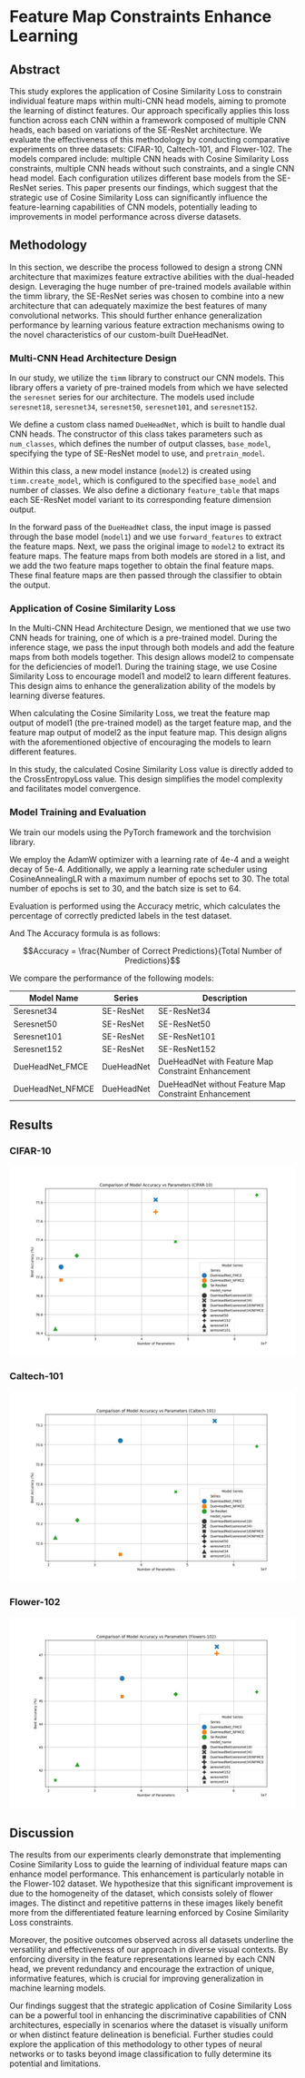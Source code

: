 # Feature Map Constraints Enhance Learning

## Abstract

This study explores the application of Cosine Similarity Loss to constrain individual feature maps within multi-CNN head models, aiming to promote the learning of distinct features. Our approach specifically applies this loss function across each CNN within a framework composed of multiple CNN heads, each based on variations of the SE-ResNet architecture. We evaluate the effectiveness of this methodology by conducting comparative experiments on three datasets: CIFAR-10, Caltech-101, and Flower-102. The models compared include: multiple CNN heads with Cosine Similarity Loss constraints, multiple CNN heads without such constraints, and a single CNN head model. Each configuration utilizes different base models from the SE-ResNet series. This paper presents our findings, which suggest that the strategic use of Cosine Similarity Loss can significantly influence the feature-learning capabilities of CNN models, potentially leading to improvements in model performance across diverse datasets.

## Methodology

In this section, we describe the process followed to design a strong CNN architecture that maximizes feature extractive abilities with the dual-headed design. Leveraging the huge number of pre-trained models available within the timm library, the SE-ResNet series was chosen to combine into a new architecture that can adequately maximize the best features of many convolutional networks. This should further enhance generalization performance by learning various feature extraction mechanisms owing to the novel characteristics of our custom-built DueHeadNet.

### Multi-CNN Head Architecture Design

In our study, we utilize the `timm` library to construct our CNN models. This library offers a variety of pre-trained models from which we have selected the `seresnet` series for our architecture. The models used include `seresnet18`, `seresnet34`, `seresnet50`, `seresnet101`, and `seresnet152`.

We define a custom class named `DueHeadNet`, which is built to handle dual CNN heads. The constructor of this class takes parameters such as `num_classes`, which defines the number of output classes, `base_model`, specifying the type of SE-ResNet model to use, and `pretrain_model`.

Within this class, a new model instance (`model2`) is created using `timm.create_model`, which is configured to the specified `base_model` and number of classes. We also define a dictionary `feature_table` that maps each SE-ResNet model variant to its corresponding feature dimension output.

In the forward pass of the `DueHeadNet` class, the input image is passed through the base model (`model1`) and we use `forward_features` to extract the feature maps. Next, we pass the original image to `model2` to extract its feature maps. The feature maps from both models are stored in a list, and we add the two feature maps together to obtain the final feature maps. These final feature maps are then passed through the classifier to obtain the output.

### Application of Cosine Similarity Loss

In the Multi-CNN Head Architecture Design, we mentioned that we use two CNN heads for training, one of which is a pre-trained model. During the inference stage, we pass the input through both models and add the feature maps from both models together. This design allows model2 to compensate for the deficiencies of model1. During the training stage, we use Cosine Similarity Loss to encourage model1 and model2 to learn different features. This design aims to enhance the generalization ability of the models by learning diverse features.

When calculating the Cosine Similarity Loss, we treat the feature map output of model1 (the pre-trained model) as the target feature map, and the feature map output of model2 as the input feature map. This design aligns with the aforementioned objective of encouraging the models to learn different features.

In this study, the calculated Cosine Similarity Loss value is directly added to the CrossEntropyLoss value. This design simplifies the model complexity and facilitates model convergence.

### Model Training and Evaluation

We train our models using the PyTorch framework and the torchvision library.

We employ the AdamW optimizer with a learning rate of 4e-4 and a weight decay of 5e-4. Additionally, we apply a learning rate scheduler using CosineAnnealingLR with a maximum number of epochs set to 30. The total number of epochs is set to 30, and the batch size is set to 64.

Evaluation is performed using the Accuracy metric, which calculates the percentage of correctly predicted labels in the test dataset.

And The Accuracy formula is as follows:

$$Accuracy = \frac{Number of Correct Predictions}{Total Number of Predictions}$$

We compare the performance of the following models:

| Model Name | Series | Description |
| --- | --- | --- |
| Seresnet34 | SE-ResNet | SE-ResNet34 |
| Seresnet50 | SE-ResNet | SE-ResNet50 |
| Seresnet101 | SE-ResNet | SE-ResNet101 |
| Seresnet152 | SE-ResNet | SE-ResNet152 |
| DueHeadNet_FMCE | DueHeadNet | DueHeadNet with Feature Map Constraint Enhancement |
| DueHeadNet_NFMCE | DueHeadNet | DueHeadNet without Feature Map Constraint Enhancement |

## Results

### CIFAR-10

![CIFAR-10](./imgs/cifar10/model_comparison.png)

### Caltech-101

![Caltech-101](./imgs/caltech101/model_comparison.png)

### Flower-102

![Flower-102](./imgs/flowers102/model_comparison.png)

## Discussion

The results from our experiments clearly demonstrate that implementing Cosine Similarity Loss to guide the learning of individual feature maps can enhance model performance. This enhancement is particularly notable in the Flower-102 dataset. We hypothesize that this significant improvement is due to the homogeneity of the dataset, which consists solely of flower images. The distinct and repetitive patterns in these images likely benefit more from the differentiated feature learning enforced by Cosine Similarity Loss constraints.

Moreover, the positive outcomes observed across all datasets underline the versatility and effectiveness of our approach in diverse visual contexts. By enforcing diversity in the feature representations learned by each CNN head, we prevent redundancy and encourage the extraction of unique, informative features, which is crucial for improving generalization in machine learning models.

Our findings suggest that the strategic application of Cosine Similarity Loss can be a powerful tool in enhancing the discriminative capabilities of CNN architectures, especially in scenarios where the dataset is visually uniform or when distinct feature delineation is beneficial. Further studies could explore the application of this methodology to other types of neural networks or to tasks beyond image classification to fully determine its potential and limitations.